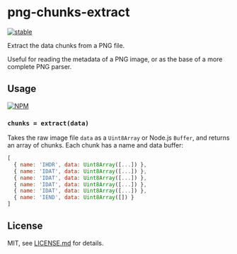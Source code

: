 # png-chunks-extract

[![stable](http://badges.github.io/stability-badges/dist/stable.svg)](http://github.com/badges/stability-badges)

Extract the data chunks from a PNG file.

Useful for reading the metadata of a PNG image, or as the base of a more complete PNG parser.

## Usage

[![NPM](https://nodei.co/npm/png-chunks-extract.png)](https://www.npmjs.com/package/png-chunks-extract)

### `chunks = extract(data)`

Takes the raw image file `data` as a `Uint8Array` or Node.js `Buffer`, and returns an array of chunks. Each chunk has a name and data buffer:

``` javascript
[
  { name: 'IHDR', data: Uint8Array([...]) },
  { name: 'IDAT', data: Uint8Array([...]) },
  { name: 'IDAT', data: Uint8Array([...]) },
  { name: 'IDAT', data: Uint8Array([...]) },
  { name: 'IDAT', data: Uint8Array([...]) },
  { name: 'IEND', data: Uint8Array([]) }
]
```

## License

MIT, see [LICENSE.md](http://github.com/hughsk/png-chunks-extract/blob/master/LICENSE.md) for details.
